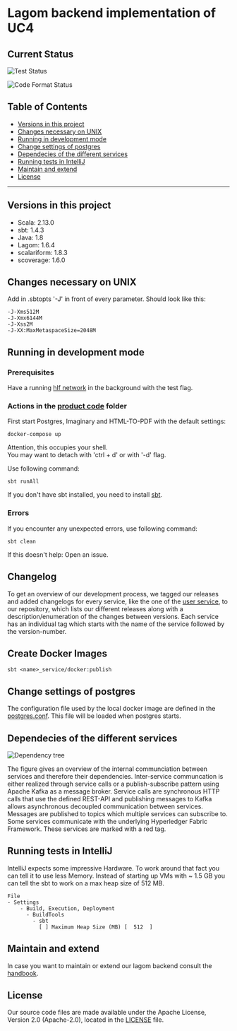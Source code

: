 # Lagom backend implementation of UC4

## Current Status
![Test Status](https://github.com/upb-uc4/lagom-core/workflows/Lagom%20Test%20Pipeline/badge.svg)

![Code Format Status](https://github.com/upb-uc4/lagom-core/workflows/Lagom%20Code%20Format%20Check%20Pipeline/badge.svg)

## Table of Contents

  * [Versions in this project](#versions-in-this-project)
  * [Changes necessary on UNIX](#changes-necessary-on-unix)
  * [Running in development mode](#running-in-development-mode)
  * [Change settings of postgres](#change-settings-of-postgres)
  * [Dependecies of the different services](#dependecies-of-the-different-services)
  * [Running tests in IntelliJ](#running-tests-in-intellij)
  * [Maintain and extend](#maintain-and-extend)
  * [License](#license)

---

## Versions in this project
* Scala: 2.13.0  
* sbt: 1.4.3
* Java: 1.8
* Lagom: 1.6.4
* scalariform: 1.8.3
* scoverage: 1.6.0

## Changes necessary on UNIX
Add in .sbtopts '-J' in front of every parameter.
Should look like this:
```
-J-Xms512M
-J-Xmx6144M
-J-Xss2M
-J-XX:MaxMetaspaceSize=2048M
```

## Running in development mode
### Prerequisites
Have a running [hlf network](https://github.com/upb-uc4/hlf-network#local-testing-from-outside-the-cluster) in the background with the test flag.

### Actions in the [product code](product_code) folder
First start Postgres, Imaginary and HTML-TO-PDF with the default settings:
```shell script
docker-compose up
```
Attention, this occupies your shell.  
You may want to detach with 'ctrl + d' or with '-d' flag. 

Use following command:
```shell script
sbt runAll
````
If you don\'t have sbt installed, you need to install [sbt](https://www.scala-sbt.org/).

### Errors
If you encounter any unexpected errors, use following command:
````shell script
sbt clean
````

If this doesn\'t help: Open an issue.

## Changelog

To get an overview of our development process, we tagged our releases and added changelogs for every service, like the one of the [user service](product_code/user_service/CHANGELOG.md), to our repository, which lists our different releases along with a description/enumeration of the changes between versions.
Each service has an individual tag which starts with the name of the service followed by the version-number.

## Create Docker Images
````sbtshell
sbt <name>_service/docker:publish
````

## Change settings of postgres
The configuration file used by the local docker image
are defined in the [postgres.conf](product_code/docker/postgres.conf).
This file will be loaded when postgres starts.

## Dependecies of the different services
![Dependency tree](documentation/dependency_tree.png)

The figure gives an overview of the internal communciation between services and therefore their dependencies. Inter-service communcation is either realized through service calls or a publish-subscribe pattern using Apache Kafka as a message broker. Service calls are synchronous HTTP calls that use the defined REST-API and publishing messages to Kafka allows asynchronous decoupled communication between services. Messages are published to topics which multiple services can subscribe to. Some services communicate with the underlying Hyperledger Fabric Framework. These services are marked with a red tag.

## Running tests in IntelliJ
IntelliJ expects some impressive Hardware.
To work around that fact you can tell it to use less Memory.
Instead of starting up VMs with ~ 1.5 GB you can tell the sbt to work on a max heap size of 512 MB.
````shell script
File
- Settings
    - Build, Execution, Deployment
      - BuildTools
        - sbt
          [ ] Maximum Heap Size (MB) [  512  ]
````

## Maintain and extend
In case you want to maintain or extend our lagom backend consult the [handbook](https://github.com/upb-uc4/lagom-core/blob/develop/documentation/lagom-development.md).

## License

Our source code files are made available under the Apache License, Version 2.0 (Apache-2.0), located in the [LICENSE](LICENSE) file.

